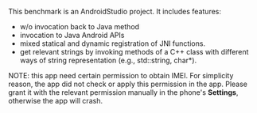 This benchmark is an AndroidStudio project.
It includes features:
+ w/o invocation back to Java method
+ invocation to Java Android APIs
+ mixed statical and dynamic registration of JNI functions.
+ get relevant strings by invoking methods of a C++ class with different ways of string representation (e.g., std::string, char\*).


NOTE: this app need certain permission to obtain IMEI. For simplicity reason,
the app did not check or apply this permission in the app. Please grant it with
the relevant permission manually in the phone's **Settings**, otherwise the app
will crash.
